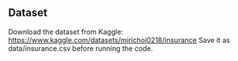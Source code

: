 ## Dataset
Download the dataset from Kaggle: https://www.kaggle.com/datasets/mirichoi0218/insurance
Save it as data/insurance.csv before running the code.

